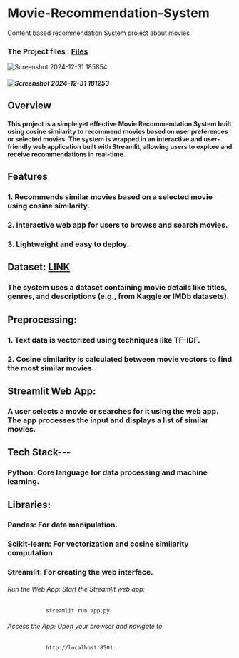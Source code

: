 # Movie-Recommendation-System
Content based recommendation System project about movies

### The Project files : [Files](https://drive.google.com/drive/folders/110h3eQdOL97vfZwH_pJau3i6Zwo7e7bL?usp=sharing)

![Screenshot 2024-12-31 185854](https://github.com/user-attachments/assets/e7fe8131-83fd-481c-80d2-70d7383f26e4)




#####  ![Screenshot 2024-12-31 181253](https://github.com/user-attachments/assets/bd12da14-bbff-46e9-bb2b-e4db06ca789f)


## Overview

#### This project is a simple yet effective Movie Recommendation System built using cosine similarity to recommend movies based on user preferences or selected movies. The system is wrapped in an interactive and user-friendly web application built with Streamlit, allowing users to explore and receive recommendations in real-time.

## Features

### 1. Recommends similar movies based on a selected movie using cosine similarity.

### 2. Interactive web app for users to browse and search movies.

### 3. Lightweight and easy to deploy.


## Dataset:  [LINK](https://www.kaggle.com/datasets/tmdb/tmdb-movie-metadata) 

### The system uses a dataset containing movie details like titles, genres, and descriptions (e.g., from Kaggle or IMDb datasets).

## Preprocessing:  

### 1. Text data is vectorized using techniques like TF-IDF.

### 2. Cosine similarity is calculated between movie vectors to find the most similar movies.

## Streamlit Web App:

### A user selects a movie or searches for it using the web app. The app processes the input and displays a list of similar movies.

## Tech Stack---

### Python: Core language for data processing and machine learning.

## Libraries:

### Pandas: For data manipulation.

### Scikit-learn: For vectorization and cosine similarity computation.

### Streamlit: For creating the web interface.


###### Run the Web App: Start the Streamlit web app:
                streamlit run app.py
                
###### Access the App: Open your browser and navigate to 
                http://localhost:8501.
